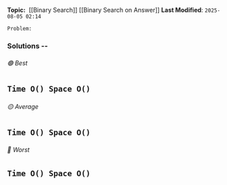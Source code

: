 **Topic:**  [[Binary Search]] [[Binary Search on Answer]]
**Last Modified**:  `2025-08-05 02:14`

`Problem:`
### Solutions -- 

###### 🟢 Best
 `Time O() Space O()` 
----------------------------------------------------------------------------------------------
###### 🟡 Average
 `Time O() Space O()` 
----------------------------------------------------------------------------------------------
###### 🔴 Worst
 `Time O() Space O()` 
----------------------------------------------------------------------------------------------

